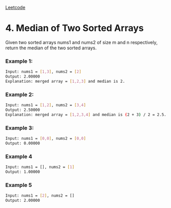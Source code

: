 <a href="https://leetcode.com/problems/median-of-two-sorted-arrays/">Leetcode</a>

# 4. Median of Two Sorted Arrays

Given two sorted arrays nums1 and nums2 of size m and n respectively, return the median of the two sorted arrays.

### Example 1:
```sh
Input: nums1 = [1,3], nums2 = [2]
Output: 2.00000
Explanation: merged array = [1,2,3] and median is 2.
```

### Example 2:
```sh
Input: nums1 = [1,2], nums2 = [3,4]
Output: 2.50000
Explanation: merged array = [1,2,3,4] and median is (2 + 3) / 2 = 2.5.
```

### Example 3:
```sh
Input: nums1 = [0,0], nums2 = [0,0]
Output: 0.00000
```

### Example 4
```sh
Input: nums1 = [], nums2 = [1]
Output: 1.00000
```

### Example 5
```sh
Input: nums1 = [2], nums2 = []
Output: 2.00000
```